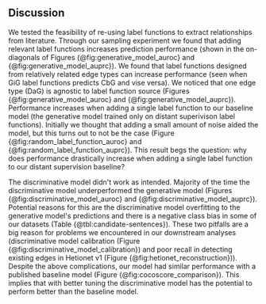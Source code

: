 ## Discussion

We tested the feasibility of re-using label functions to extract relationships from literature.
Through our sampling experiment we found that adding relevant label functions increases prediction performance (shown in the on-diagonals of Figures {@fig:generative_model_auroc} and {@fig:generative_model_auprc}).
We found that label functions designed from relatively related edge types can increase performance (seen when GiG label functions predicts CbG and vise versa).
We noticed that one edge type (DaG) is agnostic to label function source (Figures {@fig:generative_model_auroc} and {@fig:generative_model_auprc}). 
Performance increases when adding a single label function to our baseline model (the generative model trained only on distant superivison label functions).
Initially we thought that adding a small amount of noise aided the model, but this turns out to not be the case (Figure {@fig:random_label_function_auroc} and {@fig:random_label_function_auprc}).
This result begs the question: why does performance drastically increase when adding a single label function to our distant supervision baseline?

The discriminative model didn't work as intended. 
Majority of the time the discriminative model underperformed the generative model (Figures {@fig:discriminative_model_auroc} and {@fig:discriminative_model_auprc}).
Potential reasons for this are the discriminative model overfitting to the generative model's predictions and there is a negative class bias in some of our datasets (Table {@tbl:candidate-sentences}).
These two pitfalls are a big reason for problems we encountered in our downstream analyses (discriminative model calibration (Figure {@fig:discriminative_model_calibration}) and poor recall in detecting existing edges in Hetionet v1 (Figure {@fig:hetionet_reconstruction})).
Despite the above complications, our model had similar performance with a published baseline model (Figure {@fig:cocoscore_comparison}).
This implies that with better tuning the discriminative model has the potential to perform better than the baseline model.
